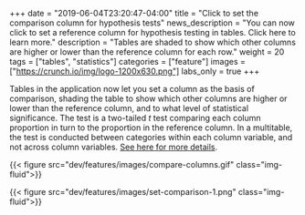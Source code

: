 +++
date = "2019-06-04T23:20:47-04:00"
title = "Click to set the comparison column for hypothesis tests"
news_description = "You can now click to set a reference column for hypothesis testing in tables. Click here to learn more."
description = "Tables are shaded to show which other columns are higher or lower than the reference column for each row."
weight = 20
tags = ["tables", "statistics"]
categories = ["feature"]
images = ["https://crunch.io/img/logo-1200x630.png"]
labs_only = true
+++

Tables in the application now let you set a column as the basis of comparison, shading the table to show which other columns are higher or lower than the reference column, and to what level of statistical significance. The test is a two-tailed _t_ test comparing each column proportion in turn to the proportion in the reference column. In a multitable, the test is conducted between categories within each column variable, and not across column variables. [See here for more details](http://support.crunch.io/articles/c9e4yRRi/Hypothesis-testing-in-Crunch).

{{< figure src="dev/features/images/compare-columns.gif" class="img-fluid">}}


{{< figure src="dev/features/images/set-comparison-1.png" class="img-fluid">}}
